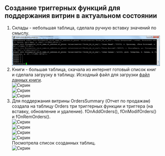 ## Создание триггерных функций для поддержания витрин в актуальном состоянии ##   
1. Склады - небольшая таблица, сделала ручную вставку значений по смыслу.   
![Скрин](/Screens/insert_storages.jpg)   
1. Книги  -  большая таблица, скачала из интернет готовый список книг и сделала загрузку в таблицу.
Исходный файл для загрузки [файл данных книги](https://github.com/mkalinichenko2023/otus_project/tree/main/Scripts/my_books.txt).   
![Скрин](/Screens/insert_books.jpg.jpg)   
![Скрин](/Screens/.jpg)   
![Скрин](/Screens/.jpg)   
1. Для поддержания витрины  OrdersSummary (Отчет по продажам) создала на таблицу Orders три триггерных функции и триггера (на вставку, обновление и удаление).
fOnAddOrders(), fOnModifOrders() и fOnRemOrders().   
![Скрин](/Screens/.jpg)   
![Скрин](/Screens/.jpg)   
![Скрин](/Screens/.jpg)   
![Скрин](/Screens/.jpg)   
Посмотрела список созданных таблиц.   
![Скрин](/Screens/.jpg)   
